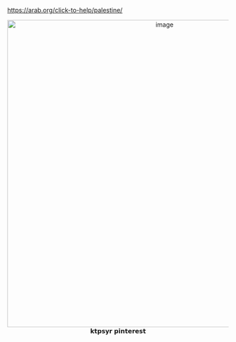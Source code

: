 https://arab.org/click-to-help/palestine/

<div align="center">
  <img width="700" height="700" alt="image" src="https://github.com/user-attachments/assets/5084ed5c-28ea-4835-8214-331a710d9596" />
𝗸𝘁𝗽𝘀𝘆𝗿 𝗽𝗶𝗻𝘁𝗲𝗿𝗲𝘀𝘁













